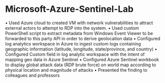 # Microsoft-Azure-Sentinel-Lab

• Used Azure cloud to created VM with network vulnerabilities to attract external actors to attempt to RDP into the system.
• Used custom PowerShell script to extract metadata from Windows Event Viewer to be forwarded to this party API in order to derive geolocation data
• Configured log analytics workspace in Azure to ingest custom logs containing geographic information (latitude, longitude, state/province, and country)
• Configured Custom field in log analytic workspace with the intent of mapping geo data in Azure Sentinel
• Configured Azure Sentinel workbook to display global attack data (RDP brute force) on world map according to physical
location and magnitude of attacks
• Presented the finding to colleagues and professors  
